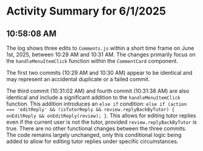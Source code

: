 # Activity Summary for 6/1/2025

## 10:58:08 AM
The log shows three edits to `Comments.js` within a short time frame on June 1st, 2025, between 10:29 AM and 10:31 AM.  The changes primarily focus on the `handleMenuItemClick` function within the `CommentCard` component.

The first two commits (10:29 AM and 10:30 AM) appear to be identical and may represent an accidental duplicate or a failed commit.

The third commit (10:31:02 AM) and fourth commit (10:31:38 AM) are also identical and include a significant addition to the `handleMenuItemClick` function.  This addition introduces an `else if` condition:  `else if (action === 'editReply' && !isTutorReply && review.replyBackByTutor) { onEditReply && onEditReply(review); }`. This allows for editing tutor replies even if the current user is not the tutor, provided `review.replyBackByTutor` is true.  There are no other functional changes between the three commits.  The code remains largely unchanged, only this conditional logic being added to allow for editing tutor replies under specific circumstances.
